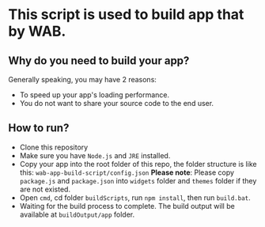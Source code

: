This script is used to build app that by WAB.
===================================================


Why do you need to build your app?
-----------------------------------
Generally speaking, you may have 2 reasons:
* To speed up your app's loading performance.
* You do not want to share your source code to the end user.


How to run?
-----------------------------------
* Clone this repository
* Make sure you have `Node.js` and `JRE` installed.  
* Copy your app into the root folder of this repo, the folder structure is like this: `wab-app-build-script/config.json`
  **Please note**: Please copy `package.js` and `package.json` into `widgets` folder and `themes` folder if they are not existed.
* Open `cmd`, cd folder `buildScripts`, run `npm install`, then run `build.bat`.
* Waiting for the build process to complete. The build output will be available at `buildOutput/app` folder.
